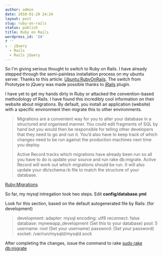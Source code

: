 ```yaml
---
author: admin
date: 2010-01-20 14:24
layout: post
slug: ruby-on-rails
status: publish
title: Ruby on Rails
wordpress_id: '24'
? ''
: - jQuery
  - Rails
  - Rails jQuery
---
```


So I'm giving serious thought to switch to Ruby on Rails.  I have already stepped through the semi-painless installation process on my ubuntu server.  Thanks to this article: <a href="https://help.ubuntu.com/community/RubyOnRails">Ubuntu:RubyOnRails</a>.  The switch from Prototype to jQuery was made possible thanks to <a href="http://rubyforge.org/projects/jrails/">jRails</a> plugin.

I have yet to get my hands dirty in Ruby or attacked the convention-based methodology of Rails.  I have found this incredibly cool information on their website about migrations.  By default, you install an application (website) with a specific environment then migrate this to other environments.
<blockquote>Migrations are a convenient way for you to alter your database in a structured and organised manner. You could edit fragments of SQL by hand but you would then be responsible for telling other developers that they need to go and run it. You’d also have to keep track of which changes need to be run against the production machines next time you deploy.

Active Record tracks which migrations have already been run so all you have to do is update your source and run rake db:migrate. Active Record will work out which migrations should be run. It will also update your db/schema.rb file to match the structure of your database.</blockquote>
<a href="http://guides.rubyonrails.org/migrations.html">Ruby:Migrations</a>

So far, my mysql intregation took two steps.  Edit <strong>config/database.yml</strong>

Look for this section, based on the default autogenerated file by Rails: (for development)
<blockquote>development:
adapter: mysql
encoding: utf8
reconnect: false
database: mynewapp_development (Set this to your database)
pool: 5
username: root (Set your username)
password: (Set your password)
socket: /var/run/mysqld/mysqld.sock</blockquote>
After completing the changes, issue the command to rake
<a href="http://guides.rubyonrails.org/migrations.html">sudo rake db:migrate</a>
